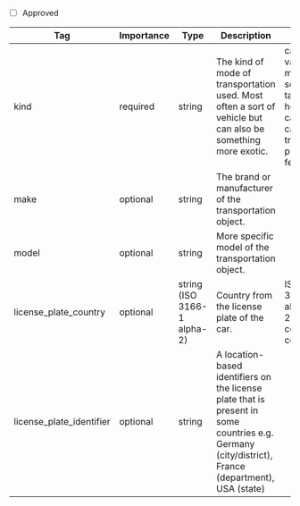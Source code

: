 - [ ] Approved


| Tag                   | Importance   | Type    | Description                                      | Enum                                                                                                         | Examples |
|-----------------------|--------------|---------|--------------------------------------------------|--------------------------------------------------------------------------------------------------------------|---------|
| kind                 | required  | string   | The kind of mode of transportation used. Most often a sort of vehicle but can also be something more exotic.            | car, bus, van, truck, motorbike, scooter, taxi, horse-cart, train, camper, tractor, plane, ferry, boat       |car         |
| make                 | optional  | string  | The brand or manufacturer of the transportation object.             |                                                                                                              |Toyota         |
| model                 | optional  | string  | More specific model of the transportation object.              |                                                                                                              |Corolla         |
| license_plate_country | optional  | string (ISO 3166-1 alpha-2)  | Country from the license plate of the car.       | ISO 3166-1 alpha-2 2-digit country codes                                                                     |DE / FR / US        |
| license_plate_identifier | optional  | string  | A location-based identifiers on the license plate that is present in some countries e.g. Germany (city/district), France (department), USA (state)       |                                                                    |B / 93 / Georgia        |
